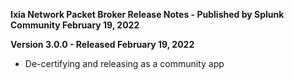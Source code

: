 **Ixia Network Packet Broker Release Notes - Published by Splunk Community February 19, 2022**


**Version 3.0.0 - Released February 19, 2022**

* De-certifying and releasing as a community app